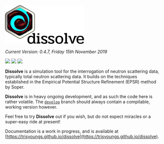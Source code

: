![Dissolve's Logo](icon/logo.png)

_Current Version: 0.4.7, Friday 15th November 2019_

![](https://github.com/trisyoungs/dissolve/workflows/Win64%20(GUI%2FSerial)%20(Windows%20Server%20Latest)/badge.svg?branch=develop) ![](https://github.com/trisyoungs/dissolve/workflows/OSX%20(GUI%2FSerial)%20(MacOS%20Latest)/badge.svg?branch=develop) ![](https://github.com/trisyoungs/dissolve/workflows/AppImage%20(GUI%2FSerial)%20(Ubuntu%2016.04%20-%20Xenial)/badge.svg?branch=develop)

**Dissolve** is a simulation tool for the interrogation of neutron scattering data, typically total neutron scattering data. It builds on the techniques established in the Empirical Potential Structure Refinement (EPSR) method by Soper.

**Dissolve** is in heavy ongoing development, and as such the code here is rather volatile. The [`develop`](https://github.com/trisyoungs/dissolve/tree/develop) branch should always contain a compilable, working version however.

Feel free to try **Dissolve** out if you wish, but do not expect miracles or a super-easy ride at present!

Documentation is a work in progress, and is available at [https://trisyoungs.github.io/dissolve](https://trisyoungs.github.io/dissolve).
